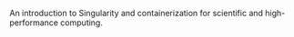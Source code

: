 An introduction to Singularity and containerization for scientific and 
high-performance computing.
